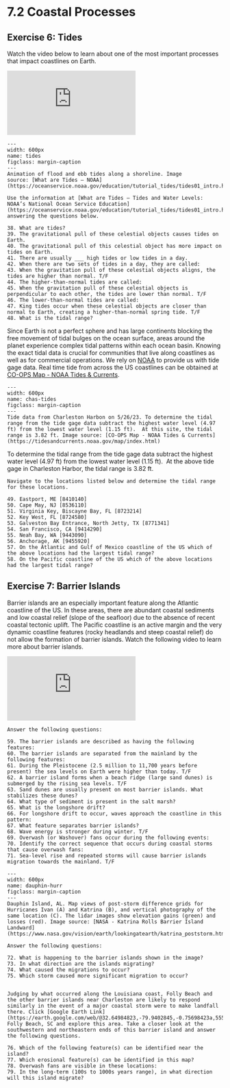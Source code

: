 # 7.2 Coastal Processes

## Exercise 6: Tides

Watch the video below to learn about one of the most important processes that impact coastlines on Earth.

<div class="container">
<iframe src="https://www.youtube.com/embed/6IyRE9azhwQ"
frameborder="0" allowfullscreen class="video"></iframe>
</div>

```{figure} assets/tides.gif
---
width: 600px
name: tides
figclass: margin-caption
---
Animation of flood and ebb tides along a shoreline. Image source: [What are Tides – NOAA](https://oceanservice.noaa.gov/education/tutorial_tides/tides01_intro.html)
```

```{admonition} Tides
Use the information at [What are Tides – Tides and Water Levels: NOAA’s National Ocean Service Education](https://oceanservice.noaa.gov/education/tutorial_tides/tides01_intro.html) for answering the questions below.

38. What are tides?
39. The gravitational pull of these celestial objects causes tides on Earth.
40. The gravitational pull of this celestial object has more impact on tides on Earth.
41. There are usually ___ high tides or low tides in a day.
42. When there are two sets of tides in a day, they are called:
43. When the gravitation pull of these celestial objects aligns, the tides are higher than normal. T/F
44. The higher-than-normal tides are called:
45. When the gravitation pull of these celestial objects is perpendicular to each other, the tides are lower than normal. T/F
46. The lower-than-normal tides are called:
47. King tides occur when these celestial objects are closer than normal to Earth, creating a higher-than-normal spring tide. T/F
48. What is the tidal range?
```

Since Earth is not a perfect sphere and has large continents blocking the free movement of tidal bulges on the ocean surface, areas around the planet experience complex tidal patterns within each ocean basin. Knowing the exact tidal data is crucial for communities that live along coastlines as well as for commercial operations. We rely on [NOAA](https://oceanservice.noaa.gov/welcome.html) to provide us with tide gage data. Real time tide from across the US coastlines can be obtained at [CO-OPS Map - NOAA Tides & Currents](https://tidesandcurrents.noaa.gov/map/index.html).  

```{figure} assets/charleston-tides.png
---
width: 600px
name: chas-tides
figclass: margin-caption
---
Tide data from Charleston Harbon on 5/26/23. To determine the tidal range from the tide gage data subtract the highest water level (4.97 ft) from the lowest water level (1.15 ft).  At this site, the tidal range is 3.82 ft. Image source: [CO-OPS Map - NOAA Tides & Currents](https://tidesandcurrents.noaa.gov/map/index.html)
```

To determine the tidal range from the tide gage data subtract the highest water level (4.97 ft) from the lowest water level (1.15 ft).  At the above tide gage in Charleston Harbor, the tidal range is 3.82 ft.

```{admonition} Tidal Ranges Across US
Navigate to the locations listed below and determine the tidal range for these locations.

49. Eastport, ME [8410140]
50. Cape May, NJ [8536110]
51. Virginia Key, Biscayne Bay, FL [8723214]
52. Key West, FL [8724580]
53. Galveston Bay Entrance, North Jetty, TX [8771341]
54. San Francisco, CA [9414290]
55. Neah Bay, WA [9443090]
56. Anchorage, AK [9455920]
57. On the Atlantic and Gulf of Mexico coastline of the US which of the above locations had the largest tidal range?
58. On the Pacific coastline of the US which of the above locations had the largest tidal range?
```

## Exercise 7:  Barrier Islands

Barrier islands are an especially important feature along the Atlantic coastline of the US. In these areas, there are abundant coastal sediments and low coastal relief (slope of the seafloor) due to the absence of recent coastal tectonic uplift. The Pacific coastline is an active margin and the very dynamic coastline features (rocky headlands and steep coastal relief) do not allow the formation of barrier islands. Watch the following video to learn more about barrier islands.

<div class="container">
<iframe src="https://www.youtube.com/embed/u-MFerc-pis"
frameborder="0" allowfullscreen class="video"></iframe>
</div>

```{admonition} Barrier Islands
Answer the following questions:

59. The barrier islands are described as having the following features:
60. The barrier islands are separated from the mainland by the following features:
61. During the Pleistocene (2.5 million to 11,700 years before present) the sea levels on Earth were higher than today. T/F
62. A barrier island forms when a beach ridge (large sand dunes) is submerged by the rising sea levels. T/F
63. Sand dunes are usually present on most barrier islands. What stabilizes these dunes?
64. What type of sediment is present in the salt marsh?
65. What is the longshore drift?
66. For longshore drift to occur, waves approach the coastline in this pattern:
67. What feature separates barrier islands?
68. Wave energy is stronger during winter. T/F
69. Overwash (or Washover) fans occur during the following events:
70. Identify the correct sequence that occurs during coastal storms that cause overwash fans:
71. Sea-level rise and repeated storms will cause barrier islands migration towards the mainland. T/F
```


```{figure} assets/Dauphin-Isle-Hurr.jpg
---
width: 600px
name: dauphin-hurr
figclass: margin-caption
---
Dauphin Island, AL. Map views of post-storm difference grids for Hurricanes Ivan (A) and Katrina (B), and vertical photography of the same location (C). The lidar images show elevation gains (green) and losses (red). Image source: [NASA - Katrina Rolls Barrier Island Landward](https://www.nasa.gov/vision/earth/lookingatearth/katrina_poststorm.html)
```

```{admonition} Barrier Island Migration
Answer the following questions:

72. What is happening to the barrier islands shown in the image?
73. In what direction are the islands migrating?
74. What caused the migrations to occur?
75. Which storm caused more significant migration to occur?
```

```{admonition} Barrier Islands near Charleston

Judging by what occurred along the Louisiana coast, Folly Beach and the other barrier islands near Charleston are likely to respond similarly in the event of a major coastal storm were to make landfall there. Click [Google Earth Link](https://earth.google.com/web/@32.64984823,-79.9402845,-0.75698423a,5551.79786781d,35y,0h,0t,0r) for Folly Beach, SC and explore this area. Take a closer look at the southwestern and northeastern ends of this barrier island and answer the following questions.

76. Which of the following feature(s) can be identified near the island?
77. Which erosional feature(s) can be identified in this map?
78. Overwash fans are visible in these locations:
79. In the long-term (100s to 1000s years range), in what direction will this island migrate?
```
